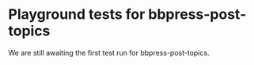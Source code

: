 # Playground tests for bbpress-post-topics
We are still awaiting the first test run for bbpress-post-topics.

